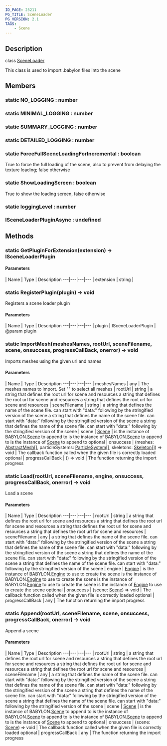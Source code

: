 ```yaml
---
ID_PAGE: 25211
PG_TITLE: SceneLoader
PG_VERSION: 2.1
TAGS:
    - Scene
---
```

## Description

class [SceneLoader](/classes/2.4/SceneLoader)

This class is used to import .babylon files into the scene

## Members

### static NO_LOGGING : number



### static MINIMAL_LOGGING : number



### static SUMMARY_LOGGING : number



### static DETAILED_LOGGING : number



### static ForceFullSceneLoadingForIncremental : boolean

True to force the full loading of the scene, also to prevent from delaying the texture loading; false otherwise

### static ShowLoadingScreen : boolean

True to show the loading screen, false otherwise

### static loggingLevel : number



### ISceneLoaderPluginAsync : undefined



## Methods

### static GetPluginForExtension(extension) &rarr; ISceneLoaderPlugin



#### Parameters
 | Name | Type | Description
---|---|---|---
 | extension | string | 

### static RegisterPlugin(plugin) &rarr; void

Registers a scene loader plugin

#### Parameters
 | Name | Type | Description
---|---|---|---
 | plugin | ISceneLoaderPlugin |    @param plugin

### static ImportMesh(meshesNames, rootUrl, sceneFilename, scene, onsuccess, progressCallBack, onerror) &rarr; void

Imports meshes using the given url and names

#### Parameters
 | Name | Type | Description
---|---|---|---
 | meshesNames | any |    The meshes names to import. Set &quot;&quot; to select all meshes
 | rootUrl | string |   a string that defines the root url for scene and resources  a string that defines the root url for scene and resources a string that defines the root url for scene and resources
 | sceneFilename | string |   a string that defines the name of the scene file. can start with "data:" following by the stringified version of the scene  a string that defines the name of the scene file. can start with "data:" following by the stringified version of the scene a string that defines the name of the scene file. can start with &quot;data:&quot; following by the stringified version of the scene
 | scene | [Scene](/classes/2.4/Scene) |   is the instance of BABYLON.[Scene](/classes/2.4/Scene) to append to  is the instance of BABYLON.[Scene](/classes/2.4/Scene) to append to is the instance of [Scene](/classes/2.4/Scene) to append to
optional | onsuccess | (meshes: [AbstractMesh](/classes/2.4/AbstractMesh)[], particleSystems: [ParticleSystem](/classes/2.4/ParticleSystem)[], skeletons: [Skeleton](/classes/2.4/Skeleton)[]) =&gt; void |    The callback function called when the given file is correctly loaded
optional | progressCallBack | () =&gt; void |    The function returning the import progress
### static Load(rootUrl, sceneFilename, engine, onsuccess, progressCallBack, onerror) &rarr; void

Load a scene

#### Parameters
 | Name | Type | Description
---|---|---|---
 | rootUrl | string |  a string that defines the root url for scene and resources  a string that defines the root url for scene and resources  a string that defines the root url for scene and resources a string that defines the root url for scene and resources
 | sceneFilename | any |  a string that defines the name of the scene file. can start with "data:" following by the stringified version of the scene  a string that defines the name of the scene file. can start with "data:" following by the stringified version of the scene  a string that defines the name of the scene file. can start with "data:" following by the stringified version of the scene a string that defines the name of the scene file. can start with &quot;data:&quot; following by the stringified version of the scene
 | engine | [Engine](/classes/2.4/Engine) |  is the instance of BABYLON.[Engine](/classes/2.4/Engine) to use to create the scene  is the instance of BABYLON.[Engine](/classes/2.4/Engine) to use to create the scene  is the instance of BABYLON.[Engine](/classes/2.4/Engine) to use to create the scene is the instance of [Engine](/classes/2.4/Engine) to use to create the scene
optional | onsuccess | (scene: [Scene](/classes/2.4/Scene)) =&gt; void |    The callback function called when the given file is correctly loaded
optional | progressCallBack | any |    The function returning the import progress
### static Append(rootUrl, sceneFilename, scene, onsuccess, progressCallBack, onerror) &rarr; void

Append a scene

#### Parameters
 | Name | Type | Description
---|---|---|---
 | rootUrl | string |  a string that defines the root url for scene and resources  a string that defines the root url for scene and resources  a string that defines the root url for scene and resources a string that defines the root url for scene and resources
 | sceneFilename | any |  a string that defines the name of the scene file. can start with "data:" following by the stringified version of the scene  a string that defines the name of the scene file. can start with "data:" following by the stringified version of the scene  a string that defines the name of the scene file. can start with "data:" following by the stringified version of the scene a string that defines the name of the scene file. can start with &quot;data:&quot; following by the stringified version of the scene
 | scene | [Scene](/classes/2.4/Scene) |  is the instance of BABYLON.[Scene](/classes/2.4/Scene) to append to  is the instance of BABYLON.[Scene](/classes/2.4/Scene) to append to  is the instance of BABYLON.[Scene](/classes/2.4/Scene) to append to is the instance of [Scene](/classes/2.4/Scene) to append to
optional | onsuccess | (scene: [Scene](/classes/2.4/Scene)) =&gt; void |    The callback function called when the given file is correctly loaded
optional | progressCallBack | any |    The function returning the import progress
